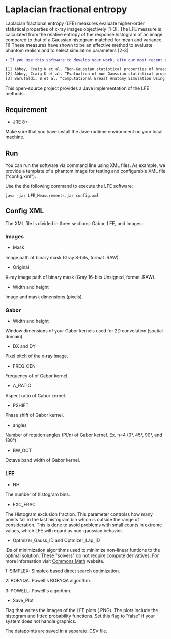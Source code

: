 # Laplacian fractional entropy
Laplacian fractional entropy (LFE) measures evaluate higher-order statistical properties of x-ray images objectively [1-3]. The LFE measure is calculated from the relative entropy of the response histogram of an image compared to that of a Gaussian histogram matched for mean and variance.[1] These measures have shown to be an effective method to evaluate phantom realism and to select simulation parameters [2-3].

```diff
+ If you use this software to develop your work, cite our most recent publications for future references

[1] Abbey, Craig K et al. “Non-Gaussian statistical properties of breast images.” Medical physics vol. 39,11 (2012): 7121-30. doi:10.1118/1.4761869
[2] Abbey, Craig K et al. “Evaluation of non-Gaussian statistical properties in virtual breast phantoms.” J Med Imaging vol. 6,2 (2019):2329-4302. 10.1117/1.JMI.6.2.025502
[3] Barufaldi, B et al. “Computational Breast Anatomy Simulation Using Multi-scale Perlin Noise.” IEEE Trans Med Imaging vol. (2021):

```

This open-source project provides a Jave implementation of the LFE methods.

## Requirement

- JRE 8+ 

Make sure that you have install the Jave runtime environment on your local machine.

## Run

You can run the software via command line using XML files. As example, we provide a template of a phantom image for testing and configurable XML file ("config.xml").

Use the the following command to execute the LFE software:

```
java -jar LFE_Measurements.jar config.xml
```

## Config XML

The XML file is divided in three sections: Gabor, LFE, and Images:

### Images
- Mask 

Image path of binary mask (Gray 8-bits, format .RAW).

- Original

X-ray image path of binary mask (Gray 16-bits Unsigned, format .RAW).

- Width and height

Image and mask dimensions (pixels).


### Gabor

- Width and height 

Window dimensions of your Gabor kernels used for 2D convolution (spatial domain).

- DX and DY 

Pixel pitch of the x-ray image.

- FREQ_CEN

Frequency of of Gabor kernel.

- A_RATIO

Aspect ratio of Gabor kernel.

- PSHIFT

Phase shift of Gabor kernel.

- angles

Number of rotation angles (PI/n) of Gabor kernel. Ex. n=4 (0°, 45°, 90°, and 180°).

- BW_OCT

Octave band width of Gabor kernel.


### LFE

- NH

The number of histogram bins.

- EXC_FRAC

The Histogram exclusion fraction. This parameter controlss how many points fall in the last histogram bin which is outside the range of consideration. This is done to avoid problems with small counts in extreme values, which LFE will regard as non-gaussian behavior.

- Optmizer_Gauss_ID and Optmizer_Lap_ID

IDs of minimization algorithms used to minimize non-linear funtions to the optimal solution. These "solvers" do not require compute derivatives. For more information visit [Commons Math](https://commons.apache.org/proper/commons-math/) website.
  
  1: SIMPLEX: Simplex-based direct search optimization.
  
  2: BOBYQA: Powell's BOBYQA algorithm.
  
  3: POWELL: Powell's algorithm.
  
- Save_Plot

Flag that writes the images of the LFE plots (.PNG). The plots include the histogram and fitted probability functions. Set this flag to "false" if your system does not handle graphics.

The datapoints are saved in a separate .CSV file.

